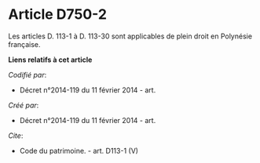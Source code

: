 # Article D750-2

Les articles D. 113-1 à D. 113-30 sont applicables de plein droit en Polynésie française.

**Liens relatifs à cet article**

_Codifié par_:

  - Décret n°2014-119 du 11 février 2014 - art.

_Créé par_:

  - Décret n°2014-119 du 11 février 2014 - art.

_Cite_:

  - Code du patrimoine. - art. D113-1 (V)
